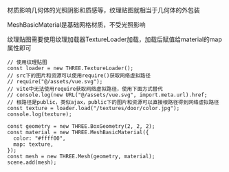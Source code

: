 材质影响几何体的光照阴影和质感等，纹理贴图就相当于几何体的外包装



MeshBasicMaterial是基础网格材质，不受光照影响

纹理贴图需要使用纹理加载器TextureLoader加载，加载后赋值给material的map属性即可

```
// 使用纹理贴图
const loader = new THREE.TextureLoader();
// src下的图片和资源可以使用require()获取网络虚拟路径
// require("@/assets/vue.svg");
// vite中无法使用require获取网络虚拟路径，使用下面方式替代
// console.log(new URL("@/assets/vue.svg", import.meta.url).href;
// 根路径是public，类似ajax，public下的图片和资源可以直接根路径得到网络虚拟路径
const texture = loader.load("/textures/door/color.jpg");
console.log(texture);

const geometry = new THREE.BoxGeometry(2, 2, 2);
const material = new THREE.MeshBasicMaterial({
  color: "#ffff00",
  map: texture,
});
const mesh = new THREE.Mesh(geometry, material);
scene.add(mesh);
```

